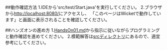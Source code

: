 ##動作確認方法
1.IDEから'src/test/Start.java'を実行してください。
2.ブラウザから[http://localhost:8080/](http://localhost:8080/)にアクセスし、
「このページはWicketで動作しています」と画面に表示されることを確認してください。

##ハンズオンの進め方
1.[HandsOn01.md](./doc/HandsOn01.md)から指示に従いながらプログラミングと動作確認を進めてください。
2.模範解答は[srcディレクトリ](./src/main/java)にあるので、適宜参考にしてください。
